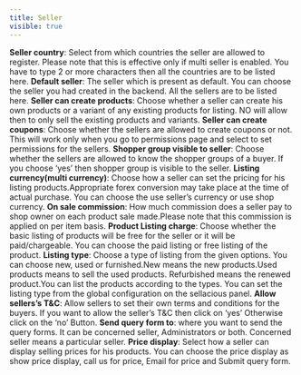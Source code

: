 ```yaml
---
title: Seller
visible: true
---
```


**Seller country**: Select from which countries the seller are allowed to register. Please note that this is effective only if multi seller is enabled. You have to type 2 or more characters then all the countries are to be listed here.
**Default seller**: The seller which is present as default. You can choose the seller you had created in the backend. All the sellers are to be listed here.
**Seller can create products**: Choose whether a seller can create his own products or a variant of any existing products for listing. NO will allow then to only sell the existing products and variants.
**Seller can create coupons**:  Choose whether the sellers are allowed to create coupons or not. This will work only when you go to permissions page and select to set permissions for the sellers.
**Shopper group visible to seller**: Choose whether the sellers are allowed to know the shopper groups of a buyer. If you choose ‘yes’ then shopper group is visible to the seller.
**Listing currency(multi currency)**: Choose how a seller can set the pricing for his listing products.Appropriate forex conversion may take place at the time of actual purchase. You can choose the use seller’s currency or use shop currency.
**On sale commission**: How much commission does a seller pay to shop owner on each product sale made.Please note that this commission is applied on per item basis.
**Product Listing charge**: Choose whether the basic listing of products will be free for the seller or it will be paid/chargeable. You can choose the paid listing or free listing of the product.
**Listing type**: Choose a type of listing from the given options. You can choose new, used or furnished.New means the new products.Used products means to sell the used products. Refurbished means the renewed product.You can list the products according to the types. You can set the listing type from the global configuration on the sellacious panel.
**Allow sellers’s T&C**: Allow sellers to set their own terms and conditions for the buyers. If you want to allow the seller’s T&C then click on ‘yes’ Otherwise click on the ‘no’ Button.
**Send query form to**: where you want to send the query forms. It can be concerned seller, Administrators or both. Concerned seller means a particular seller.
**Price display**: Select how a seller can display selling prices for his products. You can choose the price display as show price display, call us for price, Email for price and Submit query form.
